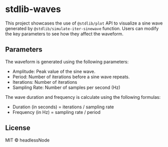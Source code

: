 # stdlib-waves

This project showcases the use of `@stdlib/plot` API to visualize a sine wave generated by `@stdlib/simulate-iter-sinewave` function. Users can modify the key parameters to see how they affect the waveform.

## Parameters

The waveform is generated using the following parameters:
  - Amplitude: Peak value of the sine wave.
  - Period: Number of iterations before a sine wave repeats.
  - Iterations: Number of iterations
  - Sampling Rate: Number of samples per second (Hz)

The wave duration and frequency is calculate using the following formulas:
  - Duration (in seconds) = iterations / sampling rate
  - Frequency (in Hz) = sampling rate / period

## License

MIT © headlessNode
